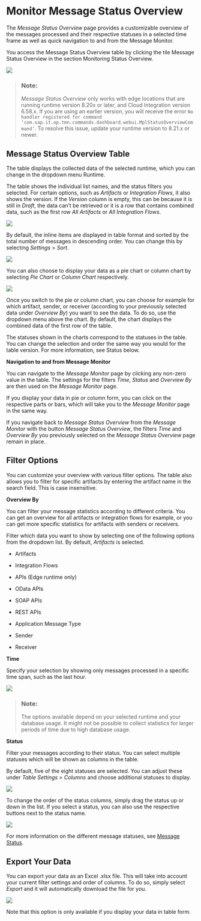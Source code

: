 <!-- loio0cde046d97de4e89bd88c86ef878cfae -->

# Monitor Message Status Overview

The *Message Status Overview* page provides a customizable overview of the messages processed and their respective statuses in a selected time frame as well as quick navigation to and from the Message Monitor.

You access the Message Status Overview table by clicking the tile Message Status Overview in the section Monitoring Status Overview.

![](images/MSO-1_b05f711.png)

> ### Note:  
> *Message Status Overview* only works with edge locations that are running runtime version 8.20x or later, and Cloud Integration version 6.58.x. If you are using an earlier version, you will receive the error `No handler registered for command ‘com.sap.it.op.tmn.commands.dashboard.webui.MplStatusOverviewCommand’`. To resolve this issue, update your runtime version to 8.21.x or newer.



<a name="loio0cde046d97de4e89bd88c86ef878cfae__section_o4s_vmy_5cc"/>

## Message Status Overview Table

The table displays the collected data of the selected runtime, which you can change in the dropdown menu Runtime.

The table shows the individual list names, and the status filters you selected. For certain options, such as *Artifacts* or *Integration Flows*, it also shows the version. If the *Version* column is empty, this can be because it is still in *Draft*, the data can’t be retrieved or it is a row that contains combined data, such as the first row *All Artifacts* or *All Integration Flows*.

![](images/MSO-2_39f295f.png)

By default, the inline items are displayed in table format and sorted by the total number of messages in descending order. You can change this by selecting *Settings* \> *Sort*.

![](images/MSO-3_d875fb4.png)

You can also choose to display your data as a pie chart or column chart by selecting *Pie Chart* or *Column Chart* respectively.

![](images/MSO-8_d5f92c6.png)

Once you switch to the pie or column chart, you can choose for example for which artifact, sender, or receiver \(according to your previously selected data under *Overview By*\) you want to see the data. To do so, use the dropdown menu above the chart. By default, the chart displays the combined data of the first row of the table.

The statuses shown in the charts correspond to the statuses in the table. You can change the selection and order the same way you would for the table version. For more information, see Status below.

**Navigation to and from Message Monitor**

You can navigate to the *Message Monitor* page by clicking any non-zero value in the table. The settings for the filters *Time*, *Status* and *Overview By* are then used on the *Message Monitor* page.

If you display your data in pie or column form, you can click on the respective parts or bars, which will take you to the *Message Monitor* page in the same way.

If you navigate back to *Message Status Overview* from the *Message Monitor* with the button *Message Status Overview*, the filters *Time* and *Overview By* you previously selected on the *Message Status Overview* page remain in place.



<a name="loio0cde046d97de4e89bd88c86ef878cfae__section_f5k_mny_5cc"/>

## Filter Options

You can customize your overview with various filter options. The table also allows you to filter for specific artifacts by entering the artifact name in the search field. This is case insensitive.

**Overview By**

You can filter your message statistics according to different criteria. You can get an overview for all artifacts or integration flows for example, or you can get more specific statistics for artifacts with senders or receivers.

Filter which data you want to show by selecting one of the following options from the dropdown list. By default, *Artifacts* is selected.

-   Artifacts

-   Integration Flows

-   APIs \(Edge runtime only\)

-   OData APIs

-   SOAP APIs

-   REST APIs

-   Application Message Type

-   Sender

-   Receiver


**Time**

Specify your selection by showing only messages processed in a specific time span, such as the last hour.

![](images/MSO-5_b571f6c.png)

> ### Note:  
> The options available depend on your selected runtime and your database usage. It might not be possible to collect statistics for larger periods of time due to high database usage.

**Status**

Filter your messages according to their status. You can select multiple statuses which will be shown as columns in the table.

By default, five of the eight statuses are selected. You can adjust these under *Table Settings* \> *Columns* and choose additional statuses to display.

![](images/MSO-6_6a3094e.png)

To change the order of the status columns, simply drag the status up or down in the list. If you select a status, you can also use the respective buttons next to the status name.

![](images/MSO-7_e1ce106.png)

For more information on the different message statuses, see [Message Status](message-status-733a57b.md).



<a name="loio0cde046d97de4e89bd88c86ef878cfae__section_n45_qmf_jdc"/>

## Export Your Data

You can export your data as an Excel .xlsx file. This will take into account your current filter settings and order of columns. To do so, simply select *Export* and it will automatically download the file for you.

![](images/MSO-9_f16cbf5.png)

Note that this option is only available if you display your data in table form.

